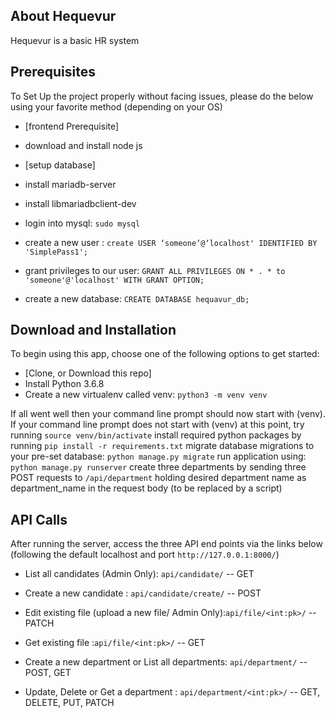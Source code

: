 ## About Hequevur

Hequevur is a basic HR system


## Prerequisites

To Set Up the project properly without facing issues, please do the below using your favorite method (depending on your OS)

* [frontend Prerequisite]
* download and install node js

* [setup database]
* install mariadb-server 
* install libmariadbclient-dev
* login into mysql: `sudo mysql`
* create a new user : `create USER ‘someone’@‘localhost' IDENTIFIED BY 'SimplePass1';`
* grant privileges to our user: `GRANT ALL PRIVILEGES ON * . * to 'someone'@'localhost' WITH GRANT OPTION;`
* create a new database: `CREATE DATABASE hequavur_db;`

## Download and Installation

To begin using this app, choose one of the following options to get started:

* [Clone, or Download this repo]
* Install Python 3.6.8
* Create a new virtualenv called venv: `python3 -m venv venv`
    
If all went well then your command line prompt should now start with (venv).
If your command line prompt does not start with (venv) at this point, try running `source venv/bin/activate`
install required python packages by running `pip install -r requirements.txt`
migrate database migrations to your pre-set database: `python manage.py migrate`
run application using: `python manage.py runserver`
create three departments by sending three POST requests to `/api/department` holding desired department name as department_name in the request body (to be replaced by a script)


## API Calls
After running the server, access the three API end points via the links below (following the default localhost and port `http://127.0.0.1:8000/`)
* List all candidates (Admin Only): `api/candidate/` -- GET
* Create a new candidate : `api/candidate/create/` -- POST
* Edit existing file (upload a new file/ Admin Only):`api/file/<int:pk>/` -- PATCH
* Get existing file :`api/file/<int:pk>/` -- GET

* Create a new department or List all departments: `api/department/` -- POST, GET
* Update, Delete or Get a department : `api/department/<int:pk>/` -- GET, DELETE, PUT, PATCH


